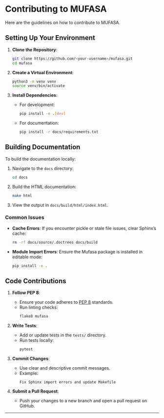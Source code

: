 # Contributing to MUFASA

Here are the guidelines on how to contribute to MUFASA.

## Setting Up Your Environment

1. **Clone the Repository**:
    ```bash
    git clone https://github.com/<your-username>/mufasa.git
    cd mufasa
    ```

2. **Create a Virtual Environment**:
    ```bash
    python3 -m venv venv
    source venv/bin/activate
    ```

3. **Install Dependencies**:
    - For development:
        ```bash
        pip install -e .[dev]
        ```
    - For documentation:
        ```bash
        pip install -r docs/requirements.txt
        ```

## Building Documentation

To build the documentation locally:

1. Navigate to the `docs` directory:
    ```bash
    cd docs
    ```

2. Build the HTML documentation:
    ```bash
    make html
    ```

3. View the output in `docs/build/html/index.html`.

### Common Issues

- **Cache Errors**: If you encounter pickle or stale file issues, clear Sphinx’s cache:
    ```bash
    rm -rf docs/source/.doctrees docs/build
    ```

- **Module Import Errors**: Ensure the Mufasa package is installed in editable mode:
    ```bash
    pip install -e .
    ```

## Code Contributions

1. **Follow PEP 8**:
    - Ensure your code adheres to [PEP 8](https://pep8.org) standards.
    - Run linting checks:
        ```bash
        flake8 mufasa
        ```

2. **Write Tests**:
    - Add or update tests in the `tests/` directory.
    - Run tests locally:
        ```bash
        pytest
        ```

3. **Commit Changes**:
    - Use clear and descriptive commit messages.
    - Example:
        ```
        Fix Sphinx import errors and update Makefile
        ```

4. **Submit a Pull Request**:
    - Push your changes to a new branch and open a pull request on GitHub.

---

